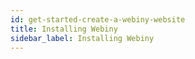 ```yaml
---
id: get-started-create-a-webiny-website
title: Installing Webiny
sidebar_label: Installing Webiny
---
```


